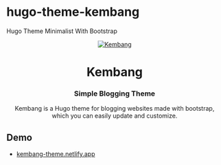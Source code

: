 # hugo-theme-kembang
Hugo Theme Minimalist With Bootstrap


<p align="center">
  <a href="https://www.github.com/httpsecure/hugo-theme-kembang">
    <img alt="Kembang" src="https://raw.githubusercontent.com/httpsecure/hugo-theme-kembang/main/images/screenshot.png?token=GHSAT0AAAAAABYXA75TBORGMOPPTEJRSMFAYZAS4ZA">
  </a>
</p>

<h1 align="center">
  Kembang
</h1>

<h3 align="center">
  Simple Blogging Theme
</h3>

<p align="center">
  Kembang is a Hugo theme for blogging websites made with bootstrap, which you can easily update and customize.
</p>



## Demo

- [kembang-theme.netlify.app](https://kembang-theme.netlify.app/)


